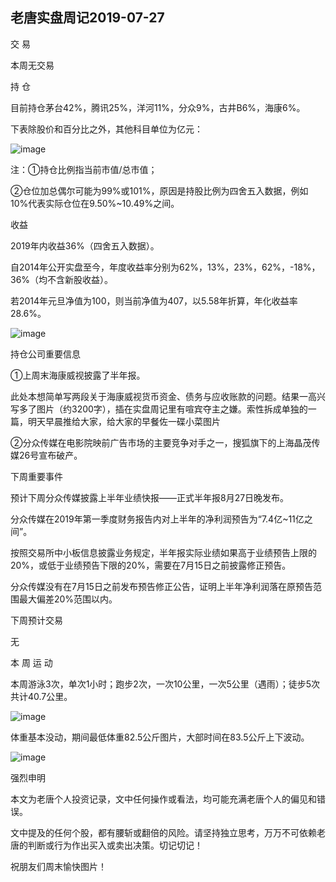 ## 老唐实盘周记2019-07-27
交 易

本周无交易

持 仓

目前持仓茅台42%，腾讯25%，洋河11%，分众9%，古井B6%，海康6%。

下表除股价和百分比之外，其他科目单位为亿元：

![image](https://github.com/fengyumozhu/tsf/assets/6201828/f2031515-097f-4d2d-a0a1-291675d925e5)


注：①持仓比例指当前市值/总市值；

②仓位加总偶尔可能为99%或101%，原因是持股比例为四舍五入数据，例如10%代表实际仓位在9.50%~10.49%之间。

收益 

2019年内收益36%（四舍五入数据）。

自2014年公开实盘至今，年度收益率分别为62%，13%，23%，62%，-18%，36%（均不含新股收益）。

若2014年元旦净值为100，则当前净值为407，以5.58年折算，年化收益率28.6%。

![image](https://github.com/fengyumozhu/tsf/assets/6201828/6e6db6df-38a0-4767-891c-0ec23afedba7)



持仓公司重要信息

①上周末海康威视披露了半年报。

此处本想简单写两段关于海康威视货币资金、债务与应收账款的问题。结果一高兴写多了图片（约3200字），插在实盘周记里有喧宾夺主之嫌。索性拆成单独的一篇，明天早晨推给大家，给大家的早餐佐一碟小菜图片

②分众传媒在电影院映前广告市场的主要竞争对手之一，搜狐旗下的上海晶茂传媒26号宣布破产。 

下周重要事件

预计下周分众传媒披露上半年业绩快报——正式半年报8月27日晚发布。

分众传媒在2019年第一季度财务报告内对上半年的净利润预告为“7.4亿~11亿之间”。

按照交易所中小板信息披露业务规定，半年报实际业绩如果高于业绩预告上限的20%，或低于业绩预告下限的20%，需要在7月15日之前披露修正预告。

分众传媒没有在7月15日之前发布预告修正公告，证明上半年净利润落在原预告范围最大偏差20%范围以内。 

下周预计交易

无

本 周 运 动

本周游泳3次，单次1小时；跑步2次，一次10公里，一次5公里（遇雨）；徒步5次共计40.7公里。 

![image](https://github.com/fengyumozhu/tsf/assets/6201828/c30d71fd-fb9c-48b3-a1a5-fd1bbfaddc05)


体重基本没动，期间最低体重82.5公斤图片，大部时间在83.5公斤上下波动。 

![image](https://github.com/fengyumozhu/tsf/assets/6201828/eb3d16a5-3c6c-4e87-926c-77b67aea7295)


强烈申明

本文为老唐个人投资记录，文中任何操作或看法，均可能充满老唐个人的偏见和错误。 

文中提及的任何个股，都有腰斩或翻倍的风险。请坚持独立思考，万万不可依赖老唐的判断或行为作出买入或卖出决策。切记切记！ 

祝朋友们周末愉快图片！
